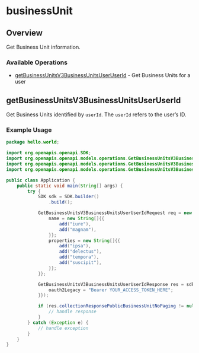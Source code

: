 # businessUnit

## Overview

Get Business Unit information.

### Available Operations

* [getBusinessUnitsV3BusinessUnitsUserUserId](#getbusinessunitsv3businessunitsuseruserid) - Get Business Units for a user

## getBusinessUnitsV3BusinessUnitsUserUserId

Get Business Units identified by `userId`. The `userId` refers to the user’s ID.

### Example Usage

```java
package hello.world;

import org.openapis.openapi.SDK;
import org.openapis.openapi.models.operations.GetBusinessUnitsV3BusinessUnitsUserUserIdRequest;
import org.openapis.openapi.models.operations.GetBusinessUnitsV3BusinessUnitsUserUserIdResponse;
import org.openapis.openapi.models.operations.GetBusinessUnitsV3BusinessUnitsUserUserIdSecurity;

public class Application {
    public static void main(String[] args) {
        try {
            SDK sdk = SDK.builder()
                .build();

            GetBusinessUnitsV3BusinessUnitsUserUserIdRequest req = new GetBusinessUnitsV3BusinessUnitsUserUserIdRequest("deserunt") {{
                name = new String[]{{
                    add("iure"),
                    add("magnam"),
                }};
                properties = new String[]{{
                    add("ipsa"),
                    add("delectus"),
                    add("tempora"),
                    add("suscipit"),
                }};
            }};            

            GetBusinessUnitsV3BusinessUnitsUserUserIdResponse res = sdk.businessUnit.getBusinessUnitsV3BusinessUnitsUserUserId(req, new GetBusinessUnitsV3BusinessUnitsUserUserIdSecurity() {{
                oauth2Legacy = "Bearer YOUR_ACCESS_TOKEN_HERE";
            }});

            if (res.collectionResponsePublicBusinessUnitNoPaging != null) {
                // handle response
            }
        } catch (Exception e) {
            // handle exception
        }
    }
}
```
